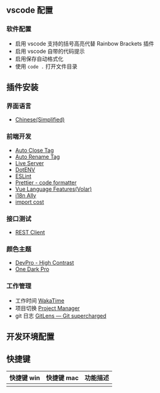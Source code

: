 ## vscode 配置

### 软件配置

- 启用 vscode 支持的括号高亮代替 Rainbow Brackets 插件
- 启用 vscode 自带的代码提示
- 启用保存自动格式化
- 使用 `code .` 打开文件目录

## 插件安装

### 界面语言

- [Chinese(Simplified)](https://marketplace.visualstudio.com/items?itemName=MS-CEINTL.vscode-language-pack-zh-hans)

### 前端开发

- [Auto Close Tag](https://marketplace.visualstudio.com/items?itemName=formulahendry.auto-close-tag)
- [Auto Rename Tag](https://marketplace.visualstudio.com/items?itemName=formulahendry.auto-rename-tag)
- [Live Server](https://marketplace.visualstudio.com/items?itemName=ritwickdey.LiveServer)
- [DotENV](https://marketplace.visualstudio.com/items?itemName=mikestead.dotenv)
- [ESLint](https://marketplace.visualstudio.com/items?itemName=dbaeumer.vscode-eslint)
- [Prettier - code formatter](https://marketplace.visualstudio.com/items?itemName=esbenp.prettier-vscode)
- [Vue Language Features(Volar)](https://marketplace.visualstudio.com/items?itemName=johnsoncodehk.volar)
- [i18n Ally](https://marketplace.visualstudio.com/items?itemName=Lokalise.i18n-ally)
- [import cost](https://marketplace.visualstudio.com/items?itemName=wix.vscode-import-cost)

### 接口测试

- [REST Client](https://marketplace.visualstudio.com/items?itemName=humao.rest-client)

### 颜色主题

- [DevPro - High Contrast](https://marketplace.visualstudio.com/items?itemName=koprodev.theme-devpro-hc)
- [One Dark Pro](https://marketplace.visualstudio.com/items?itemName=zhuangtongfa.Material-theme)

### 工作管理

- 工作时间 [WakaTime](https://marketplace.visualstudio.com/items?itemName=WakaTime.vscode-wakatime)
- 项目切换 [Project Manager](https://marketplace.visualstudio.com/items?itemName=alefragnani.project-manager)
- git 日志 [GitLens — Git supercharged](https://marketplace.visualstudio.com/items?itemName=eamodio.gitlens)

## 开发环境配置

## 快捷键

| 快捷键 win | 快捷键 mac | 功能描述 |
| :--------- | :--------- | :------- |
|            |            |          |
